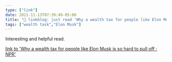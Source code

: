 ```yaml
---
type: ["link"]
date: 2021-11-13T07:39:49-05:00
title: "🔗 linkblog: just read 'Why a wealth tax for people like Elon Musk is so hard to pull off : NPR'"
tags: ["wealth task","Elon Musk"]
---
```

Interesting and helpful read.
 
[link to 'Why a wealth tax for people like Elon Musk is so hard to pull off : NPR'](https://www.npr.org/2021/11/13/1054711913/progressives-wealth-tax-super-rich-elon-musk-jeff-bezos)
